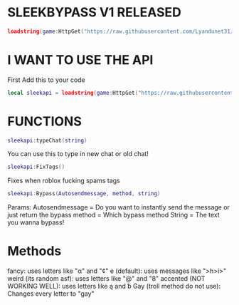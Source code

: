 # SLEEKBYPASS V1 RELEASED
```lua
loadstring(game:HttpGet("https://raw.githubusercontent.com/Lyandunet31/SleekBypass/refs/heads/main/script.lua",true))()
```
# I WANT TO USE THE API
First Add this to your code
```lua
local sleekapi = loadstring(game:HttpGet("https://raw.githubusercontent.com/Lyandunet31/SleekBypass/refs/heads/main/assets/BypassApi.lua",true))()
```
# FUNCTIONS
```lua
sleekapi:typeChat(string)
```
You can use this to type in new chat or old chat!

```lua
sleekapi:FixTags()
```
Fixes when roblox fucking spams tags

```lua
sleekapi:Bypass(Autosendmessage, method, string)
```
Params:
Autosendmessage = Do you want to instantly send the message or just return the bypass
method = Which bypass method
String = The text you wanna bypass!

# Methods
fancy: uses letters like "α" and "¢"
e (default): uses messages like ">h>i>"
weird (its random asf): uses letters like "@" and "8"
accented (NOT WORKING WELL): uses letters like ą and ƀ
Gay (troll method do not use): Changes every letter to "gay"
